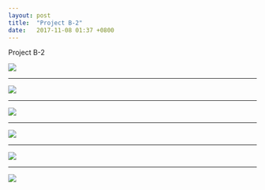 ```yaml
---
layout: post
title:  "Project B-2"
date:   2017-11-08 01:37 +0800
---
```


Project B-2





![](https://wx2.sinaimg.cn/mw690/698f3196gy1fl9itu8kcaj20qo0qoq60.jpg)







------





![](https://wx3.sinaimg.cn/mw690/698f3196gy1fl9iu5fjutj20qo0zkdki.jpg)







------





![](https://wx3.sinaimg.cn/mw690/698f3196gy1fl9iwvveo2j20qo0zk0xb.jpg)





------





![](https://wx2.sinaimg.cn/mw690/698f3196gy1fl9wuklkmwj22e036oe81.jpg)







------





![](https://wx3.sinaimg.cn/mw690/698f3196gy1fl9wulwsx6j22e036onpd.jpg)







------





![](https://wx1.sinaimg.cn/mw690/698f3196gy1fl9wunofkqj22e036ohdt.jpg)





